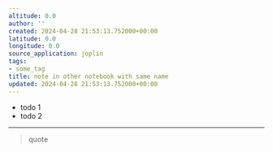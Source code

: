 ```yaml
---
altitude: 0.0
author: ''
created: 2024-04-28 21:53:13.752000+00:00
latitude: 0.0
longitude: 0.0
source_application: joplin
tags:
- some_tag
title: note in other notebook with same name
updated: 2024-04-28 21:53:13.752000+00:00
---
```


-   todo 1
-   todo 2

------------------------------------------------------------------------

> quote